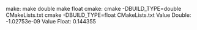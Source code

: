 make: make double
	    make float
cmake: cmake -DBUILD_TYPE=double CMakeLists.txt
	     cmake -DBUILD_TYPE=float CMakeLists.txt
Value Double: -1.02753e-09
Value Float:  0.144355
